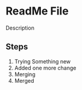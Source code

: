 # ReadMe File

Description

## Steps
1. Trying Something new
2. Added one more change
3. Merging
3. Merged
